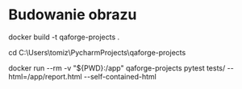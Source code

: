 # Budowanie obrazu
docker build -t qaforge-projects .


cd C:\Users\tomiz\PycharmProjects\qaforge-projects

docker run --rm -v "${PWD}:/app" qaforge-projects pytest tests/ --html=/app/report.html --self-contained-html

